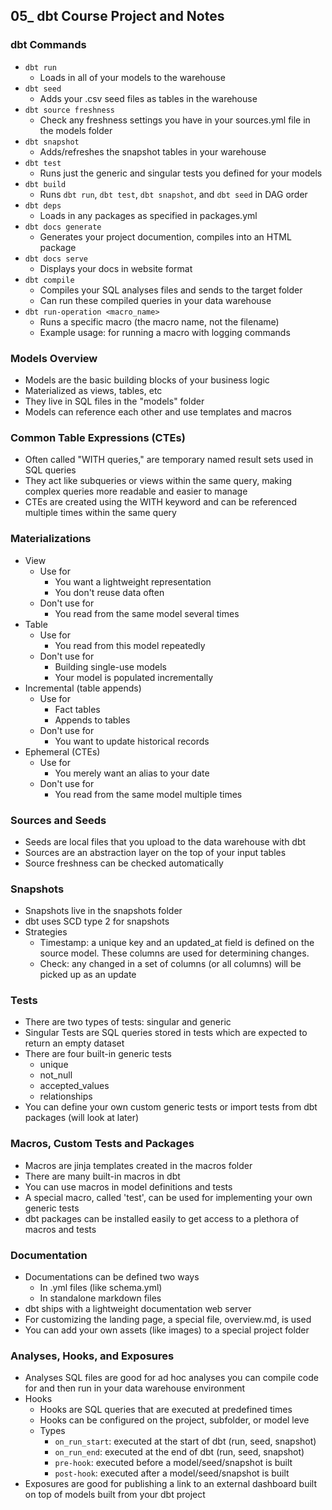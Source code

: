 ## 05_ dbt Course Project and Notes

### dbt Commands
- `dbt run`
  - Loads in all of your models to the warehouse 
- `dbt seed`
  - Adds your .csv seed files as tables in the warehouse
- `dbt source freshness`
  - Check any freshness settings you have in your sources.yml file in the models folder
- `dbt snapshot`
  - Adds/refreshes the snapshot tables in your warehouse
- `dbt test`
  - Runs just the generic and singular tests you defined for your models
- `dbt build`
  - Runs `dbt run`, `dbt test`, `dbt snapshot`, and `dbt seed` in DAG order
- `dbt deps`
  - Loads in any packages as specified in packages.yml
- `dbt docs generate`
  - Generates your project documention, compiles into an HTML package
- `dbt docs serve`
  - Displays your docs in website format
- `dbt compile`
  - Compiles your SQL analyses files and sends to the target folder
  - Can run these compiled queries in your data warehouse
- `dbt run-operation <macro_name>`
  - Runs a specific macro (the macro name, not the filename)
  - Example usage: for running a macro with logging commands

### Models Overview
- Models are the basic building blocks of your business logic
- Materialized as views, tables, etc
- They live in SQL files in the "models" folder
- Models can reference each other and use templates and macros

### Common Table Expressions (CTEs)
- Often called "WITH queries," are temporary named result sets used in SQL queries
- They act like subqueries or views within the same query, making complex queries more readable and easier to manage
- CTEs are created using the WITH keyword and can be referenced multiple times within the same query

### Materializations
- View
  - Use for
    - You want a lightweight representation
    - You don't reuse data often
  - Don't use for
    - You read from the same model several times
- Table
  - Use for
    - You read from this model repeatedly
  - Don't use for
    - Building single-use models
    - Your model is populated incrementally
- Incremental (table appends)
  - Use for
    - Fact tables
    - Appends to tables
  - Don't use for
    - You want to update historical records
- Ephemeral (CTEs)
  - Use for
    - You merely want an alias to your date
  - Don't use for
    - You read from the same model multiple times

### Sources and Seeds
- Seeds are local files that you upload to the data warehouse with dbt
- Sources are an abstraction layer on the top of your input tables
- Source freshness can be checked automatically

### Snapshots
- Snapshots live in the snapshots folder
- dbt uses SCD type 2 for snapshots
- Strategies
  - Timestamp: a unique key and an updated_at field is defined on the source model. These columns are used for determining changes.
  - Check: any changed in a set of columns (or all columns) will be picked up as an update

### Tests
- There are two types of tests: singular and generic
- Singular Tests are SQL queries stored in tests which are expected to return an empty dataset
- There are four built-in generic tests
  - unique
  - not_null
  - accepted_values
  - relationships
- You can define your own custom generic tests or import tests from dbt packages (will look at later)

### Macros, Custom Tests and Packages
- Macros are jinja templates created in the macros folder
- There are many built-in macros in dbt
- You can use macros in model definitions and tests
- A special macro, called 'test', can be used for implementing your own generic tests
- dbt packages can be installed easily to get access to a plethora of macros and tests

### Documentation
- Documentations can be defined two ways
  - In .yml files (like schema.yml)
  - In standalone markdown files
- dbt ships with a lightweight documentation web server
- For customizing the landing page, a special file, overview.md, is used
- You can add your own assets (like images) to a special project folder

### Analyses, Hooks, and Exposures
- Analyses SQL files are good for ad hoc analyses you can compile code for and then run in your data warehouse environment
- Hooks
  - Hooks are SQL queries that are executed at predefined times
  - Hooks can be configured on the project, subfolder, or model leve
  - Types
    - `on_run_start`: executed at the start of dbt (run, seed, snapshot)
    - `on_run_end`: executed at the end of dbt (run, seed, snapshot)
    - `pre-hook`: executed before a model/seed/snapshot is built
    - `post-hook`: executed after a model/seed/snapshot is built
- Exposures are good for publishing a link to an external dashboard built on top of models built from your dbt project